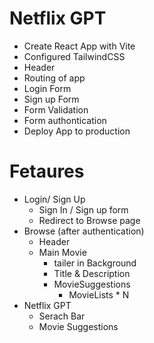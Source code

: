 # Netflix GPT

- Create React App with Vite
- Configured TailwindCSS
- Header
- Routing of app
- Login Form
- Sign up Form
- Form Validation
- Form authontication
- Deploy App to production

# Fetaures
- Login/ Sign Up
    - Sign In / Sign up form
    - Redirect to Browse page
- Browse (after authentication)
    - Header
    - Main Movie
        - tailer in Background
        - Title & Description
        -  MovieSuggestions
            - MovieLists * N
- Netflix GPT
    - Serach Bar
    - Movie Suggestions